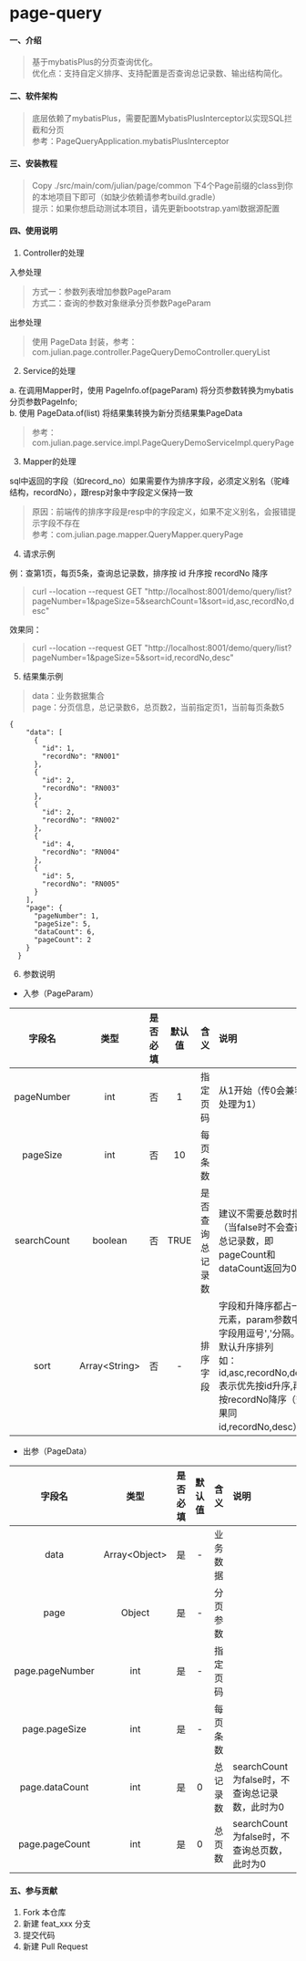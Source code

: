 # page-query

#### 一、介绍
>基于mybatisPlus的分页查询优化。<br>优化点：支持自定义排序、支持配置是否查询总记录数、输出结构简化。

#### 二、软件架构
>底层依赖了mybatisPlus，需要配置MybatisPlusInterceptor以实现SQL拦截和分页<br>参考：PageQueryApplication.mybatisPlusInterceptor

#### 三、安装教程

>Copy ./src/main/com/julian/page/common 下4个Page前缀的class到你的本地项目下即可（如缺少依赖请参考build.gradle）
><br>提示：如果你想启动测试本项目，请先更新bootstrap.yaml数据源配置

#### 四、使用说明

1. Controller的处理

入参处理
>  方式一：参数列表增加参数PageParam<br>
>  方式二：查询的参数对象继承分页参数PageParam<br>

出参处理
> 使用 PageData 封装，参考：com.julian.page.controller.PageQueryDemoController.queryList
2. Service的处理 

a. 在调用Mapper时，使用 PageInfo.of(pageParam) 将分页参数转换为mybatis分页参数PageInfo;<br>
b. 使用 PageData.of(list) 将结果集转换为新分页结果集PageData<br>
> 参考：com.julian.page.service.impl.PageQueryDemoServiceImpl.queryPage
3. Mapper的处理

sql中返回的字段（如record_no）如果需要作为排序字段，必须定义别名（驼峰结构，recordNo），跟resp对象中字段定义保持一致
> 原因：前端传的排序字段是resp中的字段定义，如果不定义别名，会报错提示字段不存在<br>
> 参考：com.julian.page.mapper.QueryMapper.queryPage
4. 请求示例 

例：查第1页，每页5条，查询总记录数，排序按 id 升序按 recordNo 降序
> curl --location --request GET "http://localhost:8001/demo/query/list?pageNumber=1&pageSize=5&searchCount=1&sort=id,asc,recordNo,desc"

效果同：
>curl --location --request GET "http://localhost:8001/demo/query/list?pageNumber=1&pageSize=5&sort=id,recordNo,desc"
5. 结果集示例
> data：业务数据集合<br>
> page：分页信息，总记录数6，总页数2，当前指定页1，当前每页条数5
```
{
    "data": [
      {
        "id": 1,
        "recordNo": "RN001"
      },
      {
        "id": 2,
        "recordNo": "RN003"
      },
      {
        "id": 2,
        "recordNo": "RN002"
      },
      {
        "id": 4,
        "recordNo": "RN004"
      },
      {
        "id": 5,
        "recordNo": "RN005"
      }
    ],
    "page": {
      "pageNumber": 1,
      "pageSize": 5,
      "dataCount": 6,
      "pageCount": 2
    }
  }
```

6. 参数说明
- 入参（PageParam）

|     字段名     | 类型 | 是否必填 | 默认值 |    含义    | 说明                                                                                                                   | 
|:----:|:----:|:----:|:----:|:----:|:---------------------------------------------------------------------------------------------------------------------|
| pageNumber  | int | 否 | 1 |   指定页码    | 从1开始（传0会兼容处理为1）                                                                                                      | 
|  pageSize   | int | 否 | 10 |   每页条数   |                                                                                                                      | 
| searchCount | boolean | 否 | TRUE | 是否查询总记录数 | 建议不需要总数时指定（当false时不会查询总记录数，即pageCount和dataCount返回为0）                                                                 | 
|    sort     | Array&lt;String> | 否 | - |   排序字段   | 字段和升降序都占一个元素，param参数中该字段用逗号','分隔。<br/>默认升序排列<br/>如：id,asc,recordNo,desc 表示优先按id升序,再按recordNo降序（效果同 id,recordNo,desc） | 

- 出参（PageData）

| 字段名 | 类型 | 是否必填 | 默认值 |  含义  | 说明                              | 
|:----:|:----:|:----:|:----:|:----:|:--------------------------------|
| data |Array&lt;Object>|  是   | - | 业务数据 |
| page |Object|  是   | - | 分页参数 |
| page.pageNumber | int |  是   | - | 指定页码 |
| page.pageSize | int |  是   | - | 每页条数 |
| page.dataCount | int |  是   | 0 | 总记录数 | searchCount为false时，不查询总记录数，此时为0 | 
| page.pageCount | int |  是   | 0 | 总页数  | searchCount为false时，不查询总页数，此时为0  | 

#### 五、参与贡献

1.  Fork 本仓库
2.  新建 feat_xxx 分支
3.  提交代码
4.  新建 Pull Request

